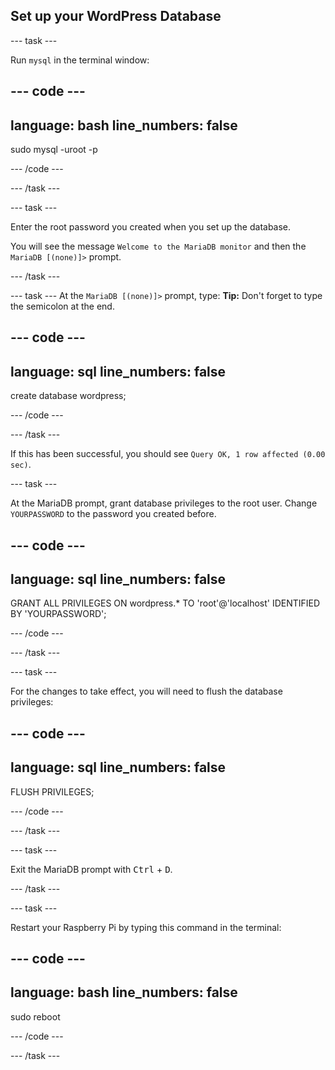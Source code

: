 ## Set up your WordPress Database

--- task ---

Run `mysql` in the terminal window:

--- code ---
---
language: bash
line_numbers: false
---
sudo mysql -uroot -p

--- /code ---

--- /task ---

--- task ---

Enter the root password you created when you set up the database.

You will see the message `Welcome to the MariaDB monitor` and then the `MariaDB [(none)]>` prompt.

--- /task ---

--- task ---
At the `MariaDB [(none)]>` prompt, type:
**Tip:** Don't forget to type the semicolon at the end.

--- code ---
---
language: sql
line_numbers: false
---
create database wordpress;

--- /code ---



--- /task ---

If this has been successful, you should see `Query OK, 1 row affected (0.00 sec)`.

--- task ---

At the MariaDB prompt, grant database privileges to the root user. Change `YOURPASSWORD` to the password you created before.  

--- code ---
---
language: sql
line_numbers: false
---
GRANT ALL PRIVILEGES ON wordpress.* TO 'root'@'localhost' IDENTIFIED BY 'YOURPASSWORD';

--- /code ---

--- /task ---

--- task ---

For the changes to take effect, you will need to flush the database privileges:

--- code ---
---
language: sql
line_numbers: false
---
FLUSH PRIVILEGES;

--- /code ---

--- /task ---

--- task ---

Exit the MariaDB prompt with <kbd>Ctrl</kbd> + <kbd>D</kbd>.

--- /task ---

--- task ---

Restart your Raspberry Pi by typing this command in the terminal:

--- code ---
---
language: bash
line_numbers: false
---
sudo reboot

--- /code ---

--- /task ---
